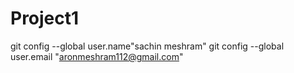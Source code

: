 # Project1
git config --global user.name"sachin meshram"
git config --global user.email
"aronmeshram112@gmail.com"
